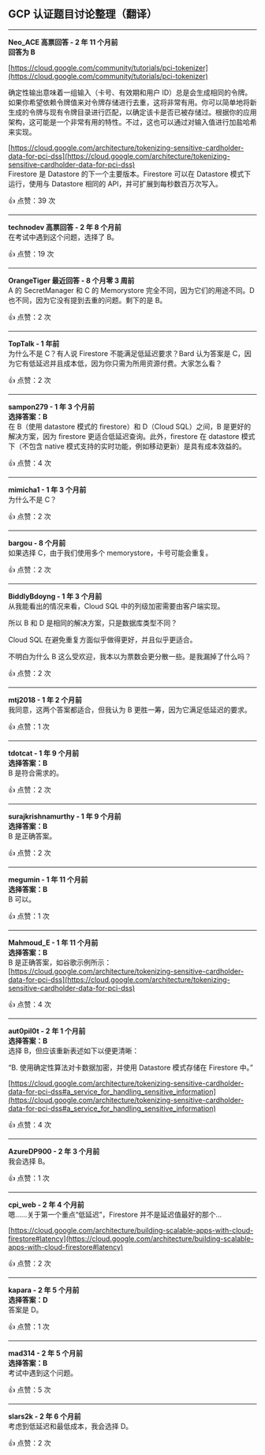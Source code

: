 ## GCP 认证题目讨论整理（翻译）

---

**Neo_ACE 高票回答 - 2 年 11 个月前**  
**回答为 B**

[https://cloud.google.com/community/tutorials/pci-tokenizer](https://cloud.google.com/community/tutorials/pci-tokenizer)

确定性输出意味着一组输入（卡号、有效期和用户 ID）总是会生成相同的令牌。如果你希望依赖令牌值来对令牌存储进行去重，这将非常有用。你可以简单地将新生成的令牌与现有令牌目录进行匹配，以确定该卡是否已被存储过。根据你的应用架构，这可能是一个非常有用的特性。不过，这也可以通过对输入值进行加盐哈希来实现。

[https://cloud.google.com/architecture/tokenizing-sensitive-cardholder-data-for-pci-dss](https://cloud.google.com/architecture/tokenizing-sensitive-cardholder-data-for-pci-dss)  
Firestore 是 Datastore 的下一个主要版本。Firestore 可以在 Datastore 模式下运行，使用与 Datastore 相同的 API，并可扩展到每秒数百万次写入。

👍 点赞：39 次

---

**technodev 高票回答 - 2 年 8 个月前**  
在考试中遇到这个问题，选择了 B。

👍 点赞：19 次

---

**OrangeTiger 最近回答 - 8 个月零 3 周前**  
A 的 SecretManager 和 C 的 Memorystore 完全不同，因为它们的用途不同。D 也不同，因为它没有提到去重的问题。剩下的是 B。

👍 点赞：2 次

---

**TopTalk - 1 年前**  
为什么不是 C？有人说 Firestore 不能满足低延迟要求？Bard 认为答案是 C，因为它有低延迟并且成本低，因为你只需为所用资源付费。大家怎么看？

👍 点赞：2 次

---

**sampon279 - 1 年 3 个月前**  
**选择答案：B**  
在 B（使用 datastore 模式的 firestore）和 D（Cloud SQL）之间，B 是更好的解决方案，因为 firestore 更适合低延迟查询。此外，firestore 在 datastore 模式下（不包含 native 模式支持的实时功能，例如移动更新）是具有成本效益的。

👍 点赞：4 次

---

**mimicha1 - 1 年 3 个月前**  
为什么不是 C？

👍 点赞：2 次

---

**bargou - 8 个月前**  
如果选择 C，由于我们使用多个 memorystore，卡号可能会重复。

👍 点赞：2 次

---

**BiddlyBdoyng - 1 年 3 个月前**  
从我能看出的情况来看，Cloud SQL 中的列级加密需要由客户端实现。

所以 B 和 D 是相同的解决方案，只是数据库类型不同？

Cloud SQL 在避免重复方面似乎做得更好，并且似乎更适合。

不明白为什么 B 这么受欢迎，我本以为票数会更分散一些。是我漏掉了什么吗？

👍 点赞：2 次

---

**mtj2018 - 1 年 2 个月前**  
我同意，这两个答案都适合，但我认为 B 更胜一筹，因为它满足低延迟的要求。

👍 点赞：1 次

---

**tdotcat - 1 年 9 个月前**  
**选择答案：B**  
B 是符合需求的。

👍 点赞：2 次

---

**surajkrishnamurthy - 1 年 9 个月前**  
**选择答案：B**  
B 是正确答案。

👍 点赞：2 次

---

**megumin - 1 年 11 个月前**  
**选择答案：B**  
B 可以。

👍 点赞：1 次

---

**Mahmoud_E - 1 年 11 个月前**  
**选择答案：B**  
B 是正确答案，如谷歌示例所示：  
[https://cloud.google.com/architecture/tokenizing-sensitive-cardholder-data-for-pci-dss](https://cloud.google.com/architecture/tokenizing-sensitive-cardholder-data-for-pci-dss)

👍 点赞：4 次

---

**aut0pil0t - 2 年 1 个月前**  
**选择答案：B**  
选择 B，但应该重新表述如下以便更清晰：

“B. 使用确定性算法对卡数据加密，并使用 Datastore 模式存储在 Firestore 中。”

[https://cloud.google.com/architecture/tokenizing-sensitive-cardholder-data-for-pci-dss#a_service_for_handling_sensitive_information](https://cloud.google.com/architecture/tokenizing-sensitive-cardholder-data-for-pci-dss#a_service_for_handling_sensitive_information)

👍 点赞：4 次

---

**AzureDP900 - 2 年 3 个月前**  
我会选择 B。

👍 点赞：1 次

---

**cpi_web - 2 年 4 个月前**  
嗯……关于第一个重点“低延迟”，Firestore 并不是延迟值最好的那个…

[https://cloud.google.com/architecture/building-scalable-apps-with-cloud-firestore#latency](https://cloud.google.com/architecture/building-scalable-apps-with-cloud-firestore#latency)

👍 点赞：2 次

---

**kapara - 2 年 5 个月前**  
**选择答案：D**  
答案是 D。

👍 点赞：1 次

---

**mad314 - 2 年 5 个月前**  
**选择答案：B**  
考试中遇到这个问题。

👍 点赞：5 次

---

**slars2k - 2 年 6 个月前**  
考虑到低延迟和最低成本，我会选择 D。

👍 点赞：2 次
